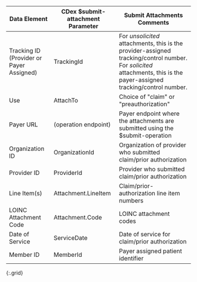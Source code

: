 | Data Element | CDex $submit-attachment Parameter | Submit Attachments Comments |
|-----|----|-------------------|
| Tracking ID (Provider or Payer Assigned) | TrackingId | <span class="bg-success" markdown="1">For *unsolicited* attachments, this is the provider-assigned tracking/control number. For *solicited* attachments, this is the payer-assigned tracking/control number.</span><!-- new-content --> |
| Use | AttachTo | Choice of "claim" or "preauthorization" |
| Payer URL | (operation endpoint) | Payer endpoint where the attachments are submitted using the $submit-operation |
| Organization ID | OrganizationId | Organization of provider who submitted claim/prior authorization |
| Provider ID | ProviderId | Provider who submitted claim/prior authorization |
| Line Item(s) | Attachment.LineItem | Claim/prior-authorization line item numbers |
| LOINC Attachment Code | Attachment.Code | LOINC attachment codes |
| Date of Service | ServiceDate | Date of service for claim/prior authorization |
| Member ID | MemberId | Payer assigned patient identifier |
{:.grid}
